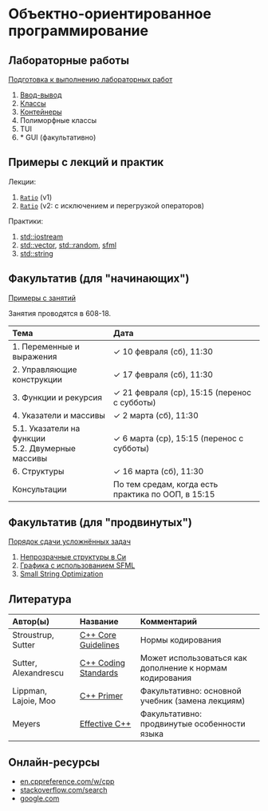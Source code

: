 # Объектно-ориентированное программирование

## Лабораторные работы

[Подготовка к выполнению лабораторных работ](base/labs/lab0-preparation.md)
1. [Ввод-вывод](base/labs/lab1-io.md)
1. [Классы](base/labs/lab2-classes.md)
1. [Контейнеры](base/labs/lab3-containers.md)
1. Полиморфные классы
1. TUI
1. \* GUI (факультативно)



## Примеры с лекций и практик

Лекции:
1. [`Ratio`](base/example1-ratio) (v1)
1. [`Ratio`](base/example2-ratio) (v2: с исключением и перегрузкой операторов)

Практики:
1. [std::iostream](base/practice1-std-iostream)
1. [std::vector](base/practice2a-std-vector),
   [std::random](base/practice2b-std-random),
   [sfml](base/practice2c-sfml)
1. [std::string](base/practice3-std-string)



## Факультатив (для "начинающих")

[Примеры с занятий](electives-beginner)

Занятия проводятся в 608-18.

| Тема                                                 | Дата |
| :--------------------------------------------------- | :--- |
| 1. Переменные и выражения                            | ✓ 10 февраля (сб), 11:30 |
| 2. Управляющие конструкции                           | ✓ 17 февраля (сб), 11:30 |
| 3. Функции и рекурсия                                | ✓ 21 февраля (ср), 15:15 (перенос с субботы) |
| 4. Указатели и массивы                               | ✓ 2 марта (сб), 11:30 |
| 5.1. Указатели на функции<br/>5.2. Двумерные массивы | ✓ 6 марта (ср), 15:15 (перенос с субботы) |
| 6. Структуры                                         | ✓ 16 марта (сб), 11:30 |
| Консультации                                         | По тем средам, когда есть практика по ООП, в 15:15 |



## Факультатив (для "продвинутых")

[Порядок сдачи усложнённых задач](electives-advanced/procedure.md)
1. [Непрозрачные структуры в Си](electives-advanced/task1-c-opaque-structs.md)
1. [Графика с использованием SFML](electives-advanced/task2-sfml-graphics.md)
1. [Small String Optimization](electives-advanced/task3-sso.md)



## Литература

| Автор(ы)             | Название                                                                                 | Комментарий                                              |
| :------------------- | :--------------------------------------------------------------------------------------- | :------------------------------------------------------- |
| Stroustrup, Sutter   | [C++ Core Guidelines](https://isocpp.github.io/CppCoreGuidelines/CppCoreGuidelines.html) | Нормы кодирования                                        |
| Sutter, Alexandrescu | [C++ Coding Standards](https://www.labirint.ru/books/512945/)                            | Может использоваться как дополнение к нормам кодирования |
| Lippman, Lajoie, Moo | [C++ Primer](https://www.labirint.ru/books/512910/)                                      | Факультативно: основной учебник (замена лекциям)         |
| Meyers               | [Effective C++](https://www.labirint.ru/authors/47004/)                                  | Факультативно: продвинутые особенности языка             |



## Онлайн-ресурсы

- [en.cppreference.com/w/cpp](https://en.cppreference.com/w/cpp)
- [stackoverflow.com/search](https://stackoverflow.com/search)
- [google.com](https://www.google.com/)
